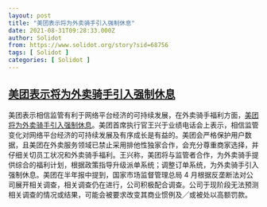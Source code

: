 ```yaml
---
layout: post
title: "美团表示将为外卖骑手引入强制休息"
date: 2021-08-31T09:28:33.000Z
author: Solidot
from: https://www.solidot.org/story?sid=68756
tags: [ Solidot ]
categories: [ Solidot ]
---
```

<!--1630402113000-->
[美团表示将为外卖骑手引入强制休息](https://www.solidot.org/story?sid=68756)
------

<div>
美团表示相信监管有利于网络平台经济的可持续发展，在外卖骑手福利方面，<a href="https://cn.reuters.com/article/meituan-www-regs-riders-0831-idCNKBS2FW05I?il=0" target="_blank">美团将为外卖骑手引入强制休息</a>。美团首席执行官王兴于业绩电话会上表示，相信监管变化对网络平台经济的可持续发展及有序成长是有益的。美团会严格保护用户数据，且美团在外卖服务领域已禁止采用排他性独家合作，会充分尊重商家选择，并仔细关切员工状况和外卖骑手福利。王兴称，美团将与监管者合作，为外卖骑手提供综合的福利计划，根据政策指导升级派单系统；调整订单系统，为外卖骑手引入强制休息。美团在半年报中提到，国家市场监督管理总局 4 月根据反垄断法对公司展开相关调查，相关调查仍在进行，公司积极配合调查。公司于现阶段无法预测相关调查的情况或结果，可能会被要求改变其商业惯例及╱或被处以高额罚款。
</div>
